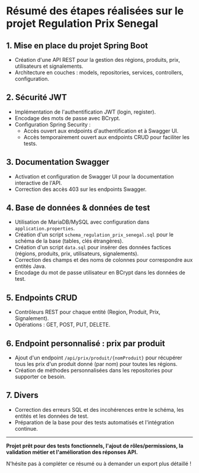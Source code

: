 # Résumé des étapes réalisées sur le projet Regulation Prix Senegal

## 1. Mise en place du projet Spring Boot
- Création d'une API REST pour la gestion des régions, produits, prix, utilisateurs et signalements.
- Architecture en couches : models, repositories, services, controllers, configuration.

## 2. Sécurité JWT
- Implémentation de l'authentification JWT (login, register).
- Encodage des mots de passe avec BCrypt.
- Configuration Spring Security :
  - Accès ouvert aux endpoints d'authentification et à Swagger UI.
  - Accès temporairement ouvert aux endpoints CRUD pour faciliter les tests.

## 3. Documentation Swagger
- Activation et configuration de Swagger UI pour la documentation interactive de l'API.
- Correction des accès 403 sur les endpoints Swagger.

## 4. Base de données & données de test
- Utilisation de MariaDB/MySQL avec configuration dans `application.properties`.
- Création d'un script `schema_regulation_prix_senegal.sql` pour le schéma de la base (tables, clés étrangères).
- Création d'un script `data.sql` pour insérer des données factices (régions, produits, prix, utilisateurs, signalements).
- Correction des champs et des noms de colonnes pour correspondre aux entités Java.
- Encodage du mot de passe utilisateur en BCrypt dans les données de test.

## 5. Endpoints CRUD
- Contrôleurs REST pour chaque entité (Region, Produit, Prix, Signalement).
- Opérations : GET, POST, PUT, DELETE.

## 6. Endpoint personnalisé : prix par produit
- Ajout d'un endpoint `/api/prix/produit/{nomProduit}` pour récupérer tous les prix d'un produit donné (par nom) pour toutes les régions.
- Création de méthodes personnalisées dans les repositories pour supporter ce besoin.

## 7. Divers
- Correction des erreurs SQL et des incohérences entre le schéma, les entités et les données de test.
- Préparation de la base pour des tests automatisés et l'intégration continue.

---

**Projet prêt pour des tests fonctionnels, l'ajout de rôles/permissions, la validation métier et l'amélioration des réponses API.**

N'hésite pas à compléter ce résumé ou à demander un export plus détaillé !
